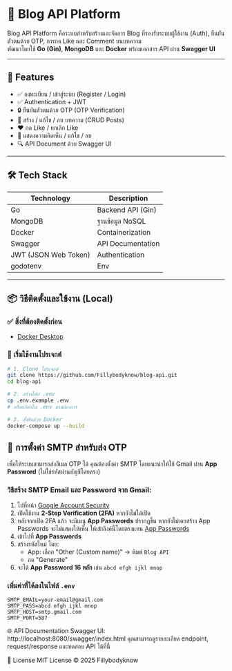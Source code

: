# 📘 Blog API Platform

Blog API Platform คือระบบสำหรับสร้างและจัดการ Blog ที่รองรับระบบผู้ใช้งาน (Auth), ยืนยันตัวตนด้วย OTP, การกด Like และ Comment บนบทความ  
พัฒนาโดยใช้ **Go (Gin)**, **MongoDB** และ **Docker** พร้อมเอกสาร API ผ่าน **Swagger UI**

---

## 🚀 Features

- ✅ ลงทะเบียน / เข้าสู่ระบบ (Register / Login)
- ✅ Authentication + JWT
- 🔒 ยืนยันตัวตนด้วย OTP (OTP Verification)
- 📝 สร้าง / แก้ไข / ลบ บทความ (CRUD Posts)
- ❤️ กด Like / ยกเลิก Like
- 💬 แสดงความคิดเห็น / แก้ไข / ลบ
- 🔍 API Document ด้วย Swagger UI

---

## 🛠️ Tech Stack

| Technology | Description        |
|------------|--------------------|
| Go         | Backend API (Gin) |
| MongoDB    | ฐานข้อมูล NoSQL   |
| Docker     | Containerization   |
| Swagger    | API Documentation  |
| JWT (JSON Web Token) | Authentication|
| godotenv | Env |

---

## 📦 วิธีติดตั้งและใช้งาน (Local)

### ✅ สิ่งที่ต้องติดตั้งก่อน

- [Docker Desktop](https://www.docker.com/products/docker-desktop)

### 🧪 เริ่มใช้งานโปรเจกต์

```bash
# 1. Clone โปรเจกต์
git clone https://github.com/Fillybodyknow/blog-api.git
cd blog-api

# 2. สร้างไฟล์ .env
cp .env.example .env
# หรือแก้ค่าใน .env ตามต้องการ

# 3. สั่งรันด้วย Docker
docker-compose up --build

```

## 📧 การตั้งค่า SMTP สำหรับส่ง OTP

เพื่อให้ระบบสามารถส่งอีเมล OTP ได้ คุณต้องตั้งค่า SMTP โดยแนะนำให้ใช้ Gmail ผ่าน **App Password** (ไม่ใช่รหัสผ่านบัญชีโดยตรง)

### วิธีสร้าง SMTP Email และ Password จาก Gmail:

1. ไปที่หน้า [Google Account Security](https://myaccount.google.com/security)
2. เปิดใช้งาน **2-Step Verification (2FA)** หากยังไม่ได้เปิด
3. หลังจากเปิด 2FA แล้ว จะมีเมนู **App Passwords** ปรากฏขึ้น หากยังไม่เคยสร้าง App Passwords จะไม่แสดงให้เห็น ให้เข้าลิงค์นี้โดยตรงแทน [App Passwords](https://myaccount.google.com/apppasswords)
4. เข้าไปที่ **App Passwords**
5. สร้างรหัสใหม่ โดย:
   - App: เลือก "Other (Custom name)" → พิมพ์ `Blog API`
   - กด "Generate"
6. จะได้ **App Password 16 หลัก** เช่น `abcd efgh ijkl mnop`

### เพิ่มค่าที่ได้ลงในไฟล์ `.env`

```env
SMTP_EMAIL=your-email@gmail.com
SMTP_PASS=abcd efgh ijkl mnop
SMTP_HOST=smtp.gmail.com
SMTP_PORT=587
```

🌐 API Documentation
Swagger UI: http://localhost:8080/swagger/index.html
คุณสามารถดูรายละเอียด endpoint, request/response และทดสอบ API ได้ที่นี่

📄 License
MIT License © 2025 Fillybodyknow
